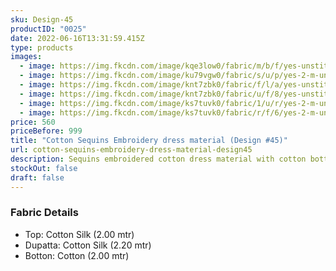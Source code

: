 ```yaml
---
sku: Design-45
productID: "0025"
date: 2022-06-16T13:31:59.415Z
type: products
images:
  - image: https://img.fkcdn.com/image/kqe3low0/fabric/m/b/f/yes-unstitched-design-45-sun-fashion-and-lifestyle-original-imag4et3vfwm2zwg.jpeg
  - image: https://img.fkcdn.com/image/ku79vgw0/fabric/s/u/p/yes-2-m-unstitched-2-2-m-design-45-sun-fashion-and-lifestyle-original-imag7dgsabpz3pww.jpeg
  - image: https://img.fkcdn.com/image/knt7zbk0/fabric/f/l/a/yes-unstitched-design-45-sun-fashion-and-lifestyle-original-imag2epduzrkgyq7.jpeg
  - image: https://img.fkcdn.com/image/knt7zbk0/fabric/u/f/8/yes-unstitched-design-45-sun-fashion-and-lifestyle-original-imag2epdaazgbv9y.jpeg
  - image: https://img.fkcdn.com/image/ks7tuvk0/fabric/1/u/r/yes-2-m-unstitched-design-45-sun-fashion-and-lifestyle-original-imag5uf6zuegmzfv.jpeg
  - image: https://img.fkcdn.com/image/ks7tuvk0/fabric/r/f/6/yes-2-m-unstitched-design-45-sun-fashion-and-lifestyle-original-imag5uf6f2zqadwj.jpeg
price: 560
priceBefore: 999
title: "Cotton Sequins Embroidery dress material (Design #45)"
url: cotton-sequins-embroidery-dress-material-design45
description: Sequins embroidered cotton dress material with cotton bottom
stockOut: false
draft: false
---
```

### Fabric Details
- Top: Cotton Silk (2.00 mtr)
- Dupatta: Cotton Silk (2.20 mtr)
- Botton: Cotton (2.00 mtr)